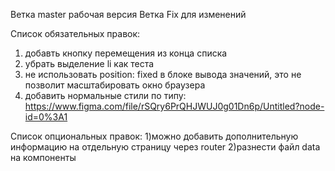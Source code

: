 Ветка master рабочая версия
Ветка Fix для изменений

Список обязательных правок: 

1) добавть кнопку перемещения из конца списка
2) убрать выделение li как теста
3) не использовать position: fixed в блоке вывода значений, это не позволит масштабировать окно браузера
4) добавить нормальные стили  по типу: https://www.figma.com/file/rSQry6PrQHJWUJ0g01Dn6p/Untitled?node-id=0%3A1

Список опциональных правок: 
1)можно добавить дополнительную информацию на отдельную страницу через router
2)разнести файл data на компоненты




<!-- npm install --save @types/react-dom -->

